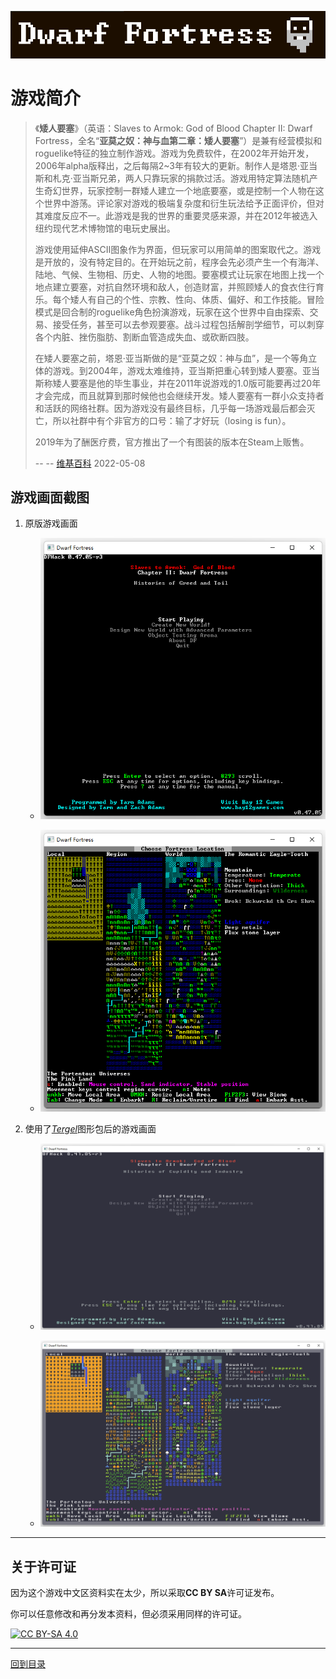 ![title image](/imgs/title_image.png)

# 游戏简介

> 《**矮人要塞**》（英语：Slaves to Armok: God of Blood Chapter II: Dwarf Fortress，全名“**亚莫之奴：神与血第二章：矮人要塞**”）是兼有经营模拟和roguelike特征的独立制作游戏。游戏为免费软件，在2002年开始开发，2006年alpha版释出，之后每隔2~3年有较大的更新。制作人是塔恩·亚当斯和札克·亚当斯兄弟，两人只靠玩家的捐款过活。游戏用特定算法随机产生奇幻世界，玩家控制一群矮人建立一个地底要塞，或是控制一个人物在这个世界中游荡。评论家对游戏的极端复杂度和衍生玩法给予正面评价，但对其难度反应不一。此游戏是我的世界的重要灵感来源，并在2012年被选入纽约现代艺术博物馆的电玩史展出。
>
> 游戏使用延伸ASCII图象作为界面，但玩家可以用简单的图案取代之。游戏是开放的，没有特定目的。在开始玩之前，程序会先必须产生一个有海洋、陆地、气候、生物相、历史、人物的地图。要塞模式让玩家在地图上找一个地点建立要塞，对抗自然环境和敌人，创造财富，并照顾矮人的食衣住行育乐。每个矮人有自己的个性、宗教、性向、体质、偏好、和工作技能。冒险模式是回合制的roguelike角色扮演游戏，玩家在这个世界中自由探索、交易、接受任务，甚至可以去参观要塞。战斗过程包括解剖学细节，可以刺穿各个内脏、挫伤脂肪、割断血管造成失血、或砍断四肢。
>
> 在矮人要塞之前，塔恩·亚当斯做的是“亚莫之奴：神与血”，是一个等角立体的游戏。到2004年，游戏太难维持，亚当斯把重心转到矮人要塞。亚当斯称矮人要塞是他的毕生事业，并在2011年说游戏的1.0版可能要再过20年才会完成，而且就算到那时候他也会继续开发。矮人要塞有一群小众支持者和活跃的网络社群。因为游戏没有最终目标，几乎每一场游戏最后都会灭亡，所以社群中有个非官方的口号：输了才好玩（losing is fun）。
> 
> 2019年为了酬医疗费，官方推出了一个有图装的版本在Steam上贩售。
> 
> -- -- [维基百科](https://zh.wikipedia.org/zh-my/%E7%9F%AE%E4%BA%BA%E8%A6%81%E5%A1%9E) 2022-05-08

## 游戏画面截图

1. 原版游戏画面

   + ![原版游戏主菜单](/imgs/original_game_main_menu.png)

   + ![原版游戏要塞选址](/imgs/original_choose_fortess_location.png)

2. 使用了[*Tergel*](http://www.bay12forums.com/smf/index.php?topic=145802.0)图形包后的游戏画面

   + ![Tergel图形包游戏主菜单](/imgs/tergel_graphic_set_game_main_menu.png)

   + ![Tergel图形包要塞选址](/imgs/tergel_graphic_set_choose_fortess_location.png)

---

## 关于许可证

因为这个游戏中文区资料实在太少，所以采取**CC BY SA**许可证发布。

你可以任意修改和再分发本资料，但必须采用同样的许可证。

[![CC BY-SA 4.0][cc-by-sa-image]][cc-by-sa]

[cc-by-sa]: http://creativecommons.org/licenses/by-sa/4.0/
[cc-by-sa-image]: https://licensebuttons.net/l/by-sa/4.0/88x31.png
[cc-by-sa-shield]: https://img.shields.io/badge/License-CC%20BY--SA%204.0-lightgrey.svg

---

[回到目录](https://github.com/chinanoahli/How_to_Dwarf_Fortress_CN)
